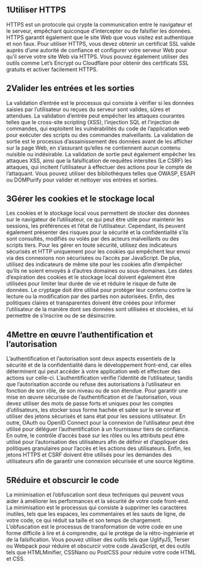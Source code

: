 
## 1Utiliser HTTPS

HTTPS est un protocole qui crypte la communication entre le navigateur et le serveur, empêchant quiconque d’intercepter ou de falsifier les données. HTTPS garantit également que le site Web que vous visitez est authentique et non faux. Pour utiliser HTTPS, vous devez obtenir un certificat SSL valide auprès d’une autorité de confiance et configurer votre serveur Web pour qu’il serve votre site Web via HTTPS. Vous pouvez également utiliser des outils comme Let’s Encrypt ou Cloudflare pour obtenir des certificats SSL gratuits et activer facilement HTTPS.

## 2Valider les entrées et les sorties

La validation d’entrée est le processus qui consiste à vérifier si les données saisies par l’utilisateur ou reçues du serveur sont valides, sûres et attendues. La validation d’entrée peut empêcher les attaques courantes telles que le cross-site scripting (XSS), l’injection SQL et l’injection de commandes, qui exploitent les vulnérabilités du code de l’application web pour exécuter des scripts ou des commandes malveillants. La validation de sortie est le processus d’assainissement des données avant de les afficher sur la page Web, en s’assurant qu’elles ne contiennent aucun contenu nuisible ou indésirable. La validation de sortie peut également empêcher les attaques XSS, ainsi que la falsification de requêtes intersites (Le CSRF) les attaques, qui incitent l’utilisateur à effectuer des actions pour le compte de l’attaquant. Vous pouvez utiliser des bibliothèques telles que OWASP, ESAPI ou DOMPurify pour valider et nettoyer vos entrées et sorties.


## 3Gérer les cookies et le stockage local

Les cookies et le stockage local vous permettent de stocker des données sur le navigateur de l’utilisateur, ce qui peut être utile pour maintenir les sessions, les préférences et l’état de l’utilisateur. Cependant, ils peuvent également présenter des risques pour la sécurité et la confidentialité s’ils sont consultés, modifiés ou volés par des acteurs malveillants ou des scripts tiers. Pour les gérer en toute sécurité, utilisez des indicateurs sécurisés et HTTP uniquement pour les cookies qui empêchent leur envoi via des connexions non sécurisées ou l’accès par JavaScript. De plus, utilisez des indicateurs de même site pour les cookies afin d’empêcher qu’ils ne soient envoyés à d’autres domaines ou sous-domaines. Les dates d’expiration des cookies et le stockage local doivent également être utilisées pour limiter leur durée de vie et réduire le risque de fuite de données. Le cryptage doit être utilisé pour protéger leur contenu contre la lecture ou la modification par des parties non autorisées. Enfin, des politiques claires et transparentes doivent être créées pour informer l’utilisateur de la manière dont ses données sont utilisées et stockées, et lui permettre de s’inscrire ou de se désinscrire.


## 4Mettre en œuvre l’authentification et l’autorisation

L’authentification et l’autorisation sont deux aspects essentiels de la sécurité et de la confidentialité dans le développement front-end, car elles déterminent qui peut accéder à votre application web et effectuer des actions sur celle-ci. L’authentification vérifie l’identité de l’utilisateur, tandis que l’autorisation accorde ou refuse des autorisations à l’utilisateur en fonction de son rôle, de son niveau ou de son étendue. Pour garantir une mise en œuvre sécurisée de l’authentification et de l’autorisation, vous devez utiliser des mots de passe forts et uniques pour les comptes d’utilisateurs, les stocker sous forme hachée et salée sur le serveur et utiliser des jetons sécurisés et sans état pour les sessions utilisateur. En outre, OAuth ou OpenID Connect pour la connexion de l’utilisateur peut être utilisé pour déléguer l’authentification à un fournisseur tiers de confiance. En outre, le contrôle d’accès basé sur les rôles ou les attributs peut être utilisé pour l’autorisation des utilisateurs afin de définir et d’appliquer des politiques granulaires pour l’accès et les actions des utilisateurs. Enfin, les jetons HTTPS et CSRF doivent être utilisés pour les demandes des utilisateurs afin de garantir une connexion sécurisée et une source légitime.


## 5Réduire et obscurcir le code

La minimisation et l’obfuscation sont deux techniques qui peuvent vous aider à améliorer les performances et la sécurité de votre code front-end. La minimisation est le processus qui consiste à supprimer les caractères inutiles, tels que les espaces, les commentaires et les sauts de ligne, de votre code, ce qui réduit sa taille et son temps de chargement. L’obfuscation est le processus de transformation de votre code en une forme difficile à lire et à comprendre, qui le protège de la rétro-ingénierie et de la falsification. Vous pouvez utiliser des outils tels que UglifyJS, Terser ou Webpack pour réduire et obscurcir votre code JavaScript, et des outils tels que HTMLMinifier, CSSNano ou PostCSS pour réduire votre code HTML et CSS.